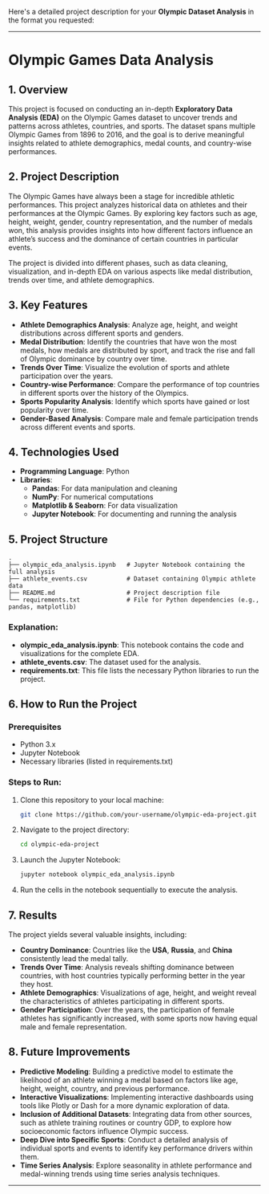 Here's a detailed project description for your **Olympic Dataset Analysis** in the format you requested:

---

# Olympic Games Data Analysis

## 1. Overview

This project is focused on conducting an in-depth **Exploratory Data Analysis (EDA)** on the Olympic Games dataset to uncover trends and patterns across athletes, countries, and sports. The dataset spans multiple Olympic Games from 1896 to 2016, and the goal is to derive meaningful insights related to athlete demographics, medal counts, and country-wise performances.

## 2. Project Description

The Olympic Games have always been a stage for incredible athletic performances. This project analyzes historical data on athletes and their performances at the Olympic Games. By exploring key factors such as age, height, weight, gender, country representation, and the number of medals won, this analysis provides insights into how different factors influence an athlete’s success and the dominance of certain countries in particular events.

The project is divided into different phases, such as data cleaning, visualization, and in-depth EDA on various aspects like medal distribution, trends over time, and athlete demographics.

## 3. Key Features

- **Athlete Demographics Analysis**: Analyze age, height, and weight distributions across different sports and genders.
- **Medal Distribution**: Identify the countries that have won the most medals, how medals are distributed by sport, and track the rise and fall of Olympic dominance by country over time.
- **Trends Over Time**: Visualize the evolution of sports and athlete participation over the years.
- **Country-wise Performance**: Compare the performance of top countries in different sports over the history of the Olympics.
- **Sports Popularity Analysis**: Identify which sports have gained or lost popularity over time.
- **Gender-Based Analysis**: Compare male and female participation trends across different events and sports.

## 4. Technologies Used

- **Programming Language**: Python
- **Libraries**:
  - **Pandas**: For data manipulation and cleaning
  - **NumPy**: For numerical computations
  - **Matplotlib & Seaborn**: For data visualization
  - **Jupyter Notebook**: For documenting and running the analysis

## 5. Project Structure

```plaintext
.
├── olympic_eda_analysis.ipynb   # Jupyter Notebook containing the full analysis
├── athlete_events.csv           # Dataset containing Olympic athlete data
├── README.md                    # Project description file
└── requirements.txt             # File for Python dependencies (e.g., pandas, matplotlib)
```

### Explanation:
- **olympic_eda_analysis.ipynb**: This notebook contains the code and visualizations for the complete EDA.
- **athlete_events.csv**: The dataset used for the analysis.
- **requirements.txt**: This file lists the necessary Python libraries to run the project.

## 6. How to Run the Project

### Prerequisites

- Python 3.x
- Jupyter Notebook
- Necessary libraries (listed in requirements.txt)

### Steps to Run:

1. Clone this repository to your local machine:
   ```bash
   git clone https://github.com/your-username/olympic-eda-project.git
   ```

2. Navigate to the project directory:
   ```bash
   cd olympic-eda-project
   ```
3. Launch the Jupyter Notebook:
   ```bash
   jupyter notebook olympic_eda_analysis.ipynb
   ```

4. Run the cells in the notebook sequentially to execute the analysis.

## 7. Results

The project yields several valuable insights, including:

- **Country Dominance**: Countries like the **USA**, **Russia**, and **China** consistently lead the medal tally.
- **Trends Over Time**: Analysis reveals shifting dominance between countries, with host countries typically performing better in the year they host.
- **Athlete Demographics**: Visualizations of age, height, and weight reveal the characteristics of athletes participating in different sports.
- **Gender Participation**: Over the years, the participation of female athletes has significantly increased, with some sports now having equal male and female representation.

## 8. Future Improvements

- **Predictive Modeling**: Building a predictive model to estimate the likelihood of an athlete winning a medal based on factors like age, height, weight, country, and previous performance.
- **Interactive Visualizations**: Implementing interactive dashboards using tools like Plotly or Dash for a more dynamic exploration of data.
- **Inclusion of Additional Datasets**: Integrating data from other sources, such as athlete training routines or country GDP, to explore how socioeconomic factors influence Olympic success.
- **Deep Dive into Specific Sports**: Conduct a detailed analysis of individual sports and events to identify key performance drivers within them.
- **Time Series Analysis**: Explore seasonality in athlete performance and medal-winning trends using time series analysis techniques.

---

